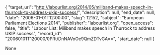 {
  "target_url": "http://labourlist.org/2014/05/miliband-makes-speech-in-thurrock-to-address-ukip-success/", 
  "description": null, 
  "end_date": null, 
  "date": "2006-01-01T12:00:00", 
  "slug": 12152, 
  "subject": "European Parliament Elections 2014", 
  "publisher": "labourlist.org", 
  "open_access": false, 
  "title": "Labour List: Miliband makes speech in Thurrock to address UKIP success", 
  "record_id": "20060101T120000/0PRt/DnNAVoOe9QmZDTvGA==", 
  "start_date": null
}

None